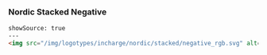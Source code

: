### Nordic Stacked Negative

```html
showSource: true
---
<img src="/img/logotypes/incharge/nordic/stacked/negative_rgb.svg" alt="incharge_logotype_nordic_stacked_negatice_rgb" />
```
